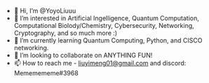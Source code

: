 - 👋 Hi, I’m @YoyoLiuuu
- 👀 I’m interested in Artificial Ingelligence, Quantum Computation, Computational Biolody/Chemistry, Cybersecurity, Networking, Cryptography, and so much more :)
- 🌱 I’m currently learning Quantum Computing, Python, and CISCO networking. 
- 💞️ I’m looking to collaborate on ANYTHING FUN! 
- 📫 How to reach me - liuyimeng01@gmail.com and discord: Mememememe#3968

<!---
YoyoLiuuu/YoyoLiuuu is a ✨ special ✨ repository because its `README.md` (this file) appears on your GitHub profile.
You can click the Preview link to take a look at your changes.
--->
